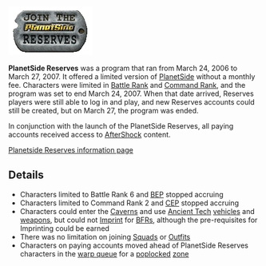 ![](../images/Psreserves.gif "Image:psreserves.gif")

**PlanetSide Reserves** was a program that ran from March 24, 2006 to March
27, 2007. It offered a limited version of [PlanetSide](../etc/PlanetSide.md) without
a monthly fee. Characters were limited in [Battle Rank](Battle_Rank.md) and
[Command Rank](Command_Rank.md), and the program was set to end March 24, 2007.
When that date arrived, Reserves players were still able to log in and play, and
new Reserves accounts could still be created, but on March 27, the program was
ended.

In conjunction with the launch of the PlanetSide Reserves, all paying accounts
received access to [AfterShock](../items/AfterShock.md) content.

[Planetside Reserves information page](http://planetside.station.sony.com/reserves/)

## Details

- Characters limited to Battle Rank 6 and [BEP](Battle_Experience_Points.md) stopped accruing
- Characters limited to Command Rank 2 and [CEP](Command_Experience_Points.md) stopped accruing
- Characters could enter the [Caverns](../locations/Caverns.md) and use
  [Ancient Tech](Ancient_Technology.md)  [vehicles](../vehicles/Vehicle.md) and
  [weapons](../weapons/Weapons_Index.md), but could not [Imprint](BFR_Imprint.md)
  for [BFRs](../vehicles/BattleFrame_Robotics.md), although the pre-requisites
  for Imprinting could be earned
- There was no limitation on joining [Squads](Squad.md) or
  [Outfits](Outfit.md)
- Characters on paying accounts moved ahead of PlanetSide Reserves characters in
  the [warp queue](Warp_queue.md) for a [poplocked](Population_Lock.md)
  [zone](Zone.md)


